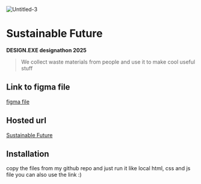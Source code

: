![Untitled-3](design.png)
# **Sustainable Future**


**DESIGN.EXE designathon 2025**

> We collect waste materials from people and use it to make cool useful stuff

## **Link to figma file**
[figma file](https://www.figma.com/proto/NHXvpUmgwqz9FGg6Q3dYKf/Sustainable-Future?node-id=0-1&t=FWFnRaMaOuORP0tD-1)

## **Hosted url**
[Sustainable Future](https://design-exe-seven.vercel.app/)

## **Installation**
copy the files from my github repo and just run it like local html, css and js file you can also use the link :)


